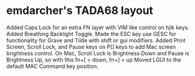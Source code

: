 # emdarcher's TADA68 layout

Added Caps Lock for an extra FN layer with VIM like control on hjlk keys.
Added Breathing Backlight Toggle.
Made the ESC key use GESC for functionality for Grave and Tilde with shift or gui modifiers.
Added Print Screen, Scroll Lock, and Pause keys on P[] keys to add Mac screen brightness control.
    On Mac, Scroll Lock is Brightness Down and Pause is Brightness Up, so with this fn+[ = down, fn+] = up
Moved LGUI to the default MAC Command key position.


